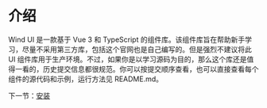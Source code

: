 # 介绍

Wind UI 是一款基于 Vue 3 和 TypeScript 的组件库。该组件库旨在帮助新手学习，尽量不采用第三方库，包括这个官网也是自己编写的。但是强烈不建议将此 UI 组件库用于生产环境。不过，如果你是以学习源码为目的，那么这个库还是值得一看的，历史提交信息都很规范。你可以按提交顺序查看，也可以直接查看每个组件的源代码和示例，运行方法见 README.md。

下一节：[安装](#/doc/install)